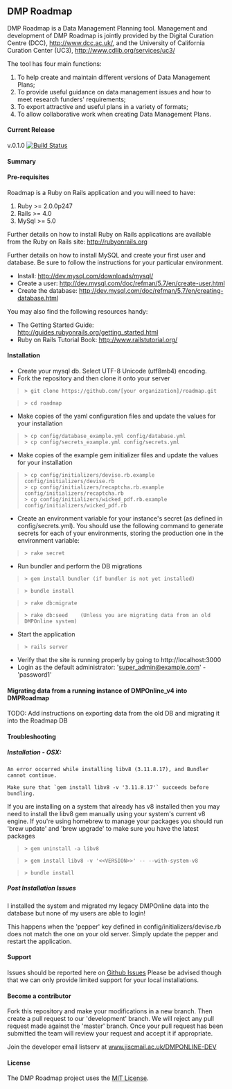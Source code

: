 ## DMP Roadmap

DMP Roadmap is a Data Management Planning tool. Management and development of DMP Roadmap is jointly provided by the Digital Curation Centre (DCC), http://www.dcc.ac.uk/, and the University of California Curation Center (UC3), http://www.cdlib.org/services/uc3/

The tool has four main functions:  

1. To help create and maintain different versions of Data Management Plans;  
2. To provide useful guidance on data management issues and how to meet research funders' requirements;  
3. To export attractive and useful plans in a variety of formats;  
4. To allow collaborative work when creating Data Management Plans.  

#### Current Release
v.0.1.0
[![Build Status](https://travis-ci.org/DMPRoadmap/roadmap.svg)](https://travis-ci.org/DMPRoadmap/roadmap)

#### Summary

#### Pre-requisites
Roadmap is a Ruby on Rails application and you will need to have: 
1. Ruby >= 2.0.0p247
2. Rails >= 4.0
3. MySql >= 5.0

Further details on how to install Ruby on Rails applications are available from the Ruby on Rails site: http://rubyonrails.org

Further details on how to install MySQL and create your first user and database. Be sure to follow the instructions for your particular environment. 
* Install: http://dev.mysql.com/downloads/mysql/
* Create a user: http://dev.mysql.com/doc/refman/5.7/en/create-user.html
* Create the database: http://dev.mysql.com/doc/refman/5.7/en/creating-database.html

You may also find the following resources handy:

* The Getting Started Guide: http://guides.rubyonrails.org/getting_started.html
* Ruby on Rails Tutorial Book: http://www.railstutorial.org/

#### Installation
* Create your mysql db. Select UTF-8 Unicode (utf8mb4) encoding.
* Fork the repository and then clone it onto your server

>     > git clone https://github.com/[your organization]/roadmap.git

>     > cd roadmap

* Make copies of the yaml configuration files and update the values for your installation

>     > cp config/database_example.yml config/database.yml
>     > cp config/secrets_example.yml config/secrets.yml

* Make copies of the example gem initializer files and update the values for your installation

>     > cp config/initializers/devise.rb.example config/initializers/devise.rb
>     > cp config/initializers/recaptcha.rb.example config/initializers/recaptcha.rb
>     > cp config/initializers/wicked_pdf.rb.example config/initializers/wicked_pdf.rb

* Create an environment variable for your instance's secret (as defined in config/secrets.yml). You should use the following command to generate secrets for each of your environments, storing the production one in the environment variable:

>     > rake secret

* Run bundler and perform the DB migrations

>     > gem install bundler (if bundler is not yet installed)

>     > bundle install

>     > rake db:migrate

>     > rake db:seed    (Unless you are migrating data from an old DMPOnline system)

* Start the application

>     > rails server

* Verify that the site is running properly by going to http://localhost:3000
* Login as the default administrator: 'super_admin@example.com' - 'password1'

#### Migrating data from a running instance of DMPOnline_v4 into DMPRoadmap

TODO: Add instructions on exporting data from the old DB and migrating it into the Roadmap DB

#### Troubleshooting
##### Installation - OSX:

```
An error occurred while installing libv8 (3.11.8.17), and Bundler cannot continue.

Make sure that `gem install libv8 -v '3.11.8.17'` succeeds before bundling. 
```

If you are installing on a system that already has v8 installed then you may need to install the libv8 gem manually using your system's current v8 engine. If you're using homebrew to manage your packages you should run 'brew update' and 'brew upgrade' to make sure you have the latest packages

>     > gem uninstall -a libv8

>     > gem install libv8 -v '<<VERSION>>' -- --with-system-v8

>     > bundle install

##### Post Installation Issues

I installed the system and migrated my legacy DMPOnline data into the database but none of my users are able to login!

This happens when the 'pepper' key defined in config/initializers/devise.rb does not match the one on your old server. Simply update the pepper and restart the application.

#### Support
Issues should be reported here on [Github Issues](https://github.com/DMPRoadmap/roadmap/issues)
Please be advised though that we can only provide limited support for your local installations.

#### Become a contributor
Fork this repository and make your modifications in a new branch. Then create a pull request to our 'development' branch. We will reject any pull request made against the 'master' branch. Once your pull request has been submitted the team will review your request and accept it if appropriate.

Join the developer email listserv at www.jiscmail.ac.uk/DMPONLINE-DEV

#### License
The DMP Roadmap project uses the <a href="./LICENSE.md">MIT License</a>.
